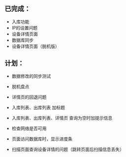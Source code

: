 
已完成：
----------------
- 入库功能
- IP的设置问题
- 设备详情页面
- 数据库同步
- 设备详情页面（脱机版）



计划：
------------------
- 数据修改的同步测试
- 脱机盘点
- 详情页的回退问题
- 入库列表、出库列表 加标题
- 入库列表、出库列表、详情页 查询为空时加提示信息

- 检查网络是否可用
- 页面访问数据库时，显示进度条
- 扫描页面查询设备详情的问题（跳转页面后扫描信息丢失）
